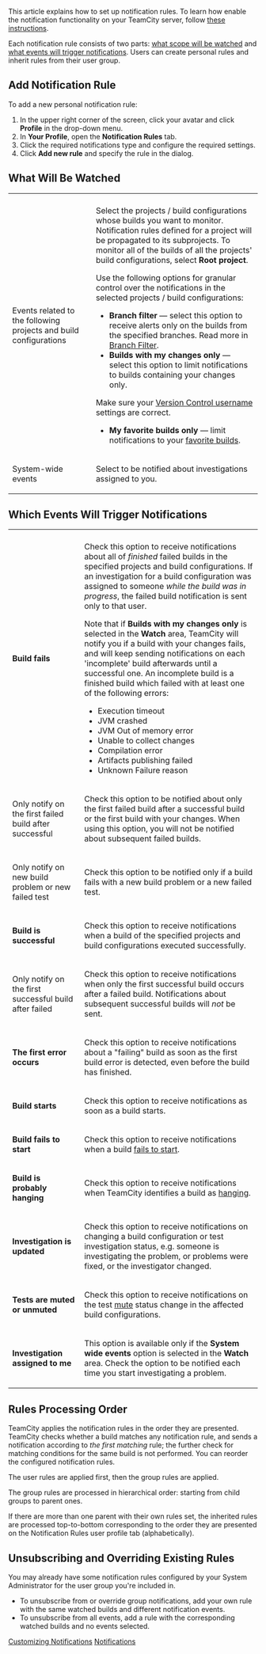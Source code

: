 [//]: # (title: Adding Notification Rules)
[//]: # (auxiliary-id: Adding Notification Rules;Subscribing to Notifications)

This article explains how to set up notification rules. To learn how enable the notification functionality on your TeamCity server, follow [these instructions](configuring-notifications.md).

Each notification rule consists of two parts: [what scope will be watched](#What+Will+Be+Watched) and [what events will trigger notifications](#Which+Events+Will+Trigger+Notifications). Users can create personal rules and inherit rules from their user group.

## Add Notification Rule

To add a new personal notification rule:
1. In the upper right corner of the screen, click your avatar and click __Profile__ in the drop-down menu.
2. In __Your Profile__, open the __Notification Rules__ tab.
3. Click the required notifications type and configure the required settings.
4. Click __Add new rule__ and specify the rule in the dialog.

## What Will Be Watched

<table>

<tr><td></td><td></td></tr>

<tr>

<td>

Events related to the following projects and build configurations

</td>

<td>

Select the projects / build configurations whose builds you want to monitor. Notification rules defined for a project will be propagated to its subprojects. To monitor all of the builds of all the projects' build configurations, select __Root project__. 

Use the following options for granular control over the notifications in the selected projects / build configurations:

* __Branch filter__ — select this option to receive alerts only on the builds from the specified branches. Read more in [Branch Filter](branch-filter.md).
* __Builds with my changes only__ — select this option to limit notifications to builds containing your changes only. 

<note>

Make sure your [Version Control username](creating-and-managing-users.md#VCS+Usernames) settings are correct.

</note>

* __My favorite builds only__ — limit notifications to your [favorite builds](build-actions.md#Add+Build+to+Favorites).

</td></tr><tr>

<td>

System-wide events

</td>

<td>

Select to be notified about investigations assigned to you.

</td></tr></table>

## Which Events Will Trigger Notifications

<table>

<tr><td></td><td></td></tr>

<tr>

<td>

__Build fails__

</td>

<td>

Check this option to receive notifications about all of _finished_ failed builds in the specified projects and build configurations. If an investigation for a build configuration was assigned to someone _while the build was in progress_, the failed build notification is sent only to that user.

Note that if __Builds with my changes only__ is selected in the __Watch__ area, TeamCity will notify you if a build with your changes fails, and will keep sending notifications on each 'incomplete' build afterwards until a successful one. An incomplete build is a finished build which failed with at least one of the following errors: 

* Execution timeout
* JVM crashed
* JVM Out of memory error
* Unable to collect changes
* Compilation error
* Artifacts publishing failed
* Unknown Failure reason

</td></tr><tr>

<td>

Only notify on the first failed build after successful

</td>

<td>

Check this option to be notified about only the first failed build after a successful build or the first build with your changes. When using this option, you will not be notified about subsequent failed builds.

</td></tr><tr>

<td>

Only notify on new build problem or new failed test

</td>

<td>

Check this option to be notified only if a build fails with a new build problem or a new failed test.

</td></tr><tr>

<td>

__Build is successful__

</td>

<td>

Check this option to receive notifications when a build of the specified projects and build configurations executed successfully.

</td></tr><tr>

<td>

Only notify on the first successful build after failed

</td>

<td>

Check this option to receive notifications when only the first successful build occurs after a failed build. Notifications about subsequent successful builds will _not_ be sent.

</td></tr><tr>

<td>

__The first error occurs__

</td>

<td>

Check this option to receive notifications about a "failing" build as soon as the first build error is detected, even before the build has finished.

</td></tr><tr>

<td>

__Build starts__

</td>

<td>

Check this option to receive notifications as soon as a build starts.

</td></tr><tr>

<td>

__Build fails to start__

</td>

<td>

Check this option to receive notifications when a build [fails to start](build-state.md#Personal+Build+States).

</td></tr><tr>

<td>

__Build is probably hanging__

</td>

<td>

Check this option to receive notifications when TeamCity identifies a build as [hanging](configuring-general-settings.md#Hanging+Build+Detection).

</td></tr><tr>

<td id="investigation-is-updated">

__Investigation is updated__

</td>

<td>

Check this option to receive notifications on changing a build configuration or test investigation status, e.g. someone is investigating the problem, or problems were fixed, or the investigator changed.

</td></tr><tr>

<td>

__Tests are muted or unmuted__

</td>

<td>

Check this option to receive notifications on the test [mute](investigating-and-muting-build-failures.md#Muting+Tests) status change in the affected build configurations.

</td></tr><tr>

<td>

__Investigation assigned to me__

</td>

<td>

This option is available only if the __System wide events__ option is selected in the __Watch__ area. Check the option to be notified each time you start investigating a problem.

</td></tr></table>

## Rules Processing Order
[//]: # (AltHead: processingOrder)

TeamCity applies the notification rules in the order they are presented. TeamCity checks whether a build matches any notification rule, and sends a notification according to _the first matching_ rule; the further check for matching conditions for the same build is not performed. You can reorder the configured notification rules.

The user rules are applied first, then the group rules are applied.

The group rules are processed in hierarchical order: starting from child groups to parent ones.

If there are more than one parent with their own rules set, the inherited rules are processed top-to-bottom corresponding to the order they are presented on the Notification Rules user profile tab (alphabetically).

## Unsubscribing and Overriding Existing Rules

You may already have some notification rules configured by your System Administrator for the user group you're included in.
* To unsubscribe from or override group notifications, add your own rule with the same watched builds and different notification events.
* To unsubscribe from all events, add a rule with the corresponding watched builds and no events selected.

<seealso>
        <category ref="admin-guide">
            <a href="customizing-notification-templates.md" product="tc">Customizing Notifications</a>
            <a href="notifications.md">Notifications</a>
        </category>
</seealso>